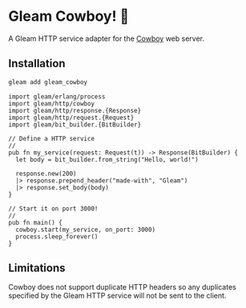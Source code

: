 # Gleam Cowboy! 🤠

A Gleam HTTP service adapter for the [Cowboy][cowboy] web server.


## Installation

```sh
gleam add gleam_cowboy
```

```gleam
import gleam/erlang/process
import gleam/http/cowboy
import gleam/http/response.{Response}
import gleam/http/request.{Request}
import gleam/bit_builder.{BitBuilder}

// Define a HTTP service
//
pub fn my_service(request: Request(t)) -> Response(BitBuilder) {
  let body = bit_builder.from_string("Hello, world!")

  response.new(200)
  |> response.prepend_header("made-with", "Gleam")
  |> response.set_body(body)
}

// Start it on port 3000!
//
pub fn main() {
  cowboy.start(my_service, on_port: 3000)
  process.sleep_forever()
}
```

## Limitations

Cowboy does not support duplicate HTTP headers so any duplicates specified by
the Gleam HTTP service will not be sent to the client.

[cowboy]: https://github.com/ninenines/cowboy
